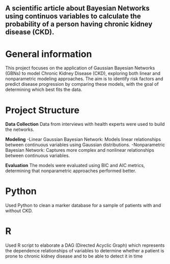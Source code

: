 ## A scientific article about Bayesian Networks using continuos variables to calculate the probability of a person having chronic kidney disease (CKD).

# General information
This project focuses on the application of Gaussian Bayesian Networks (GBNs) to model Chronic Kidney Disease (CKD), exploring both linear and nonparametric modeling approaches. The aim is to identify risk factors and predict disease progression by comparing these models, with the goal of determining which best fits the data.

# Project Structure 
**Data Collection** Data from interviews with health experts were used to build the networks.

**Modeling**
-Linear Gaussian Bayesian Network: Models linear relationships between continuous variables using Gaussian distributions.
-Nonparametric Bayesian Network: Captures more complex and nonlinear relationships between continuous variables.

**Evaluation** The models were evaluated using BIC and AIC metrics, determining that nonparametric approaches performed better.

# Python
Used Python to clean a marker database for a sample of patients with and without CKD.

# R
Used R script to elaborate a DAG (Directed Acyclic Graph) which represents the dependence relationships of variables to determine whether a patient is prone to chronic kidney disease and to be able to detect it in time
